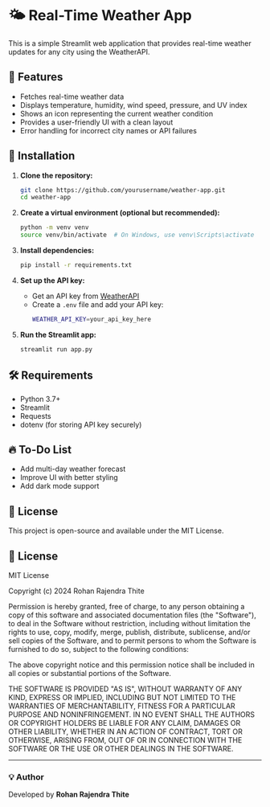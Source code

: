 # 🌤 Real-Time Weather App

This is a simple Streamlit web application that provides real-time weather updates for any city using the WeatherAPI.

## 📌 Features
- Fetches real-time weather data
- Displays temperature, humidity, wind speed, pressure, and UV index
- Shows an icon representing the current weather condition
- Provides a user-friendly UI with a clean layout
- Error handling for incorrect city names or API failures

## 🚀 Installation

1. **Clone the repository:**
   ```bash
   git clone https://github.com/yourusername/weather-app.git
   cd weather-app
   ```

2. **Create a virtual environment (optional but recommended):**
   ```bash
   python -m venv venv
   source venv/bin/activate  # On Windows, use venv\Scripts\activate
   ```

3. **Install dependencies:**
   ```bash
   pip install -r requirements.txt
   ```

4. **Set up the API key:**
   - Get an API key from [WeatherAPI](https://www.weatherapi.com/)
   - Create a `.env` file and add your API key:
     ```bash
     WEATHER_API_KEY=your_api_key_here
     ```

5. **Run the Streamlit app:**
   ```bash
   streamlit run app.py
   ```

## 🛠 Requirements
- Python 3.7+
- Streamlit
- Requests
- dotenv (for storing API key securely)

## 🔥 To-Do List
- Add multi-day weather forecast
- Improve UI with better styling
- Add dark mode support

## 📝 License
This project is open-source and available under the MIT License.

## 📄 License
MIT License

Copyright (c) 2024 Rohan Rajendra Thite

Permission is hereby granted, free of charge, to any person obtaining a copy
of this software and associated documentation files (the "Software"), to deal
in the Software without restriction, including without limitation the rights
to use, copy, modify, merge, publish, distribute, sublicense, and/or sell
copies of the Software, and to permit persons to whom the Software is
furnished to do so, subject to the following conditions:

The above copyright notice and this permission notice shall be included in all
copies or substantial portions of the Software.

THE SOFTWARE IS PROVIDED "AS IS", WITHOUT WARRANTY OF ANY KIND, EXPRESS OR
IMPLIED, INCLUDING BUT NOT LIMITED TO THE WARRANTIES OF MERCHANTABILITY,
FITNESS FOR A PARTICULAR PURPOSE AND NONINFRINGEMENT. IN NO EVENT SHALL THE
AUTHORS OR COPYRIGHT HOLDERS BE LIABLE FOR ANY CLAIM, DAMAGES OR OTHER
LIABILITY, WHETHER IN AN ACTION OF CONTRACT, TORT OR OTHERWISE, ARISING FROM,
OUT OF OR IN CONNECTION WITH THE SOFTWARE OR THE USE OR OTHER DEALINGS IN THE
SOFTWARE.

---

### 💡 Author
Developed by **Rohan Rajendra Thite**

